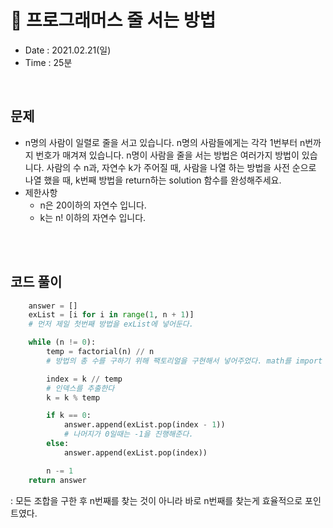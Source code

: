 # 🦎 프로그래머스 줄 서는 방법
- Date : 2021.02.21(일)
- Time : 25분
<br>

## 문제

- n명의 사람이 일렬로 줄을 서고 있습니다. n명의 사람들에게는 각각 1번부터 n번까지 번호가 매겨져 있습니다. n명이 사람을 줄을 서는 방법은 여러가지 방법이 있습니다. 사람의 수 n과, 자연수 k가 주어질 때, 사람을 나열 하는 방법을 사전 순으로 나열 했을 때, k번째 방법을 return하는 solution 함수를 완성해주세요.
- 제한사항
    - n은 20이하의 자연수 입니다.
    - k는 n! 이하의 자연수 입니다.


<br><br>

## 코드 풀이
```python
    answer = []
    exList = [i for i in range(1, n + 1)]
    # 먼저 제일 첫번째 방법을 exList에 넣어둔다.

    while (n != 0):
        temp = factorial(n) // n
        # 방법의 총 수를 구하기 위해 팩토리얼을 구현해서 넣어주었다. math를 import 할 수도 있지만 직접 구현해보았다.

        index = k // temp
        # 인덱스를 추출한다
        k = k % temp

        if k == 0:
            answer.append(exList.pop(index - 1))
            # 나머지가 0일때는 -1을 진행해준다.
        else:
            answer.append(exList.pop(index))

        n -= 1
    return answer
```
: 모든 조합을 구한 후 n번째를 찾는 것이 아니라 바로 n번째를 찾는게 효율적으로 포인트였다. 